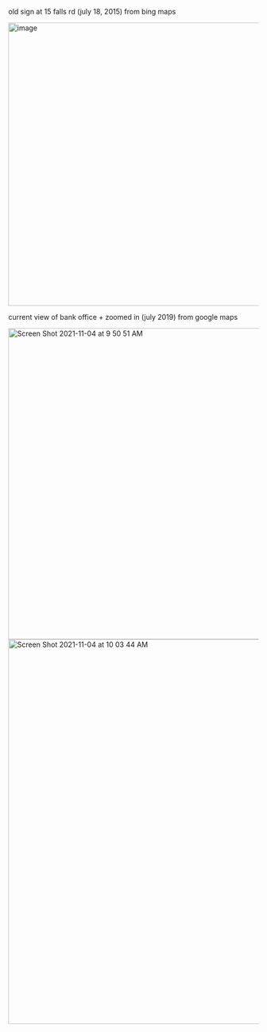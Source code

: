 old sign at 15 falls rd (july 18, 2015) from bing maps

<img width="568" alt="image" src="https://user-images.githubusercontent.com/25641153/140327023-ce95a82f-08b2-429a-a850-af7b1797b6d5.png">

current view of bank office + zoomed in (july 2019) from google maps

<img width="624" alt="Screen Shot 2021-11-04 at 9 50 51 AM" src="https://user-images.githubusercontent.com/25641153/140327272-24b91284-69e1-41a8-baee-e726c92c6432.png">
<img width="772" alt="Screen Shot 2021-11-04 at 10 03 44 AM" src="https://user-images.githubusercontent.com/25641153/140327974-77ac915a-2caa-4cae-803e-a1af51548408.png">
